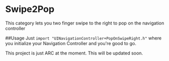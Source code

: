 Swipe2Pop
=========

This category lets you two finger swipe to the right to pop on the navigation controller

##Usage
Just `import "UINavigationController+PopOnSwipeRight.h"` where you initialize your Navigation Controller and you're good to go.

This project is just ARC at the moment. This will be updated soon.